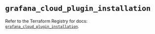 # `grafana_cloud_plugin_installation`

Refer to the Terraform Registry for docs: [`grafana_cloud_plugin_installation`](https://registry.terraform.io/providers/grafana/grafana/3.15.3/docs/resources/cloud_plugin_installation).
